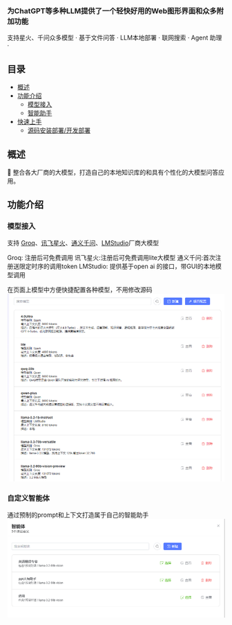 <p align="center">
    <h3>为ChatGPT等多种LLM提供了一个轻快好用的Web图形界面和众多附加功能</h3>
    <p align="center">
      <p>
        支持星火、千问众多模型  · 基于文件问答 · LLM本地部署 · 联网搜索 · Agent 助理 · 
      </p>
    </p>
  </p>

## 目录

* [概述](README.md#概述)
* [功能介绍](README.md#功能介绍)
    * [模型接入](README.md#模型接入)
    * [智能助手](README.md#自定义智能体)
* [快速上手](README.md#快速上手)
    * [源码安装部署/开发部署](README.md#源码安装部署开发部署)

## 概述
 🤖️ 整合各大厂商的大模型，打造自己的本地知识库的和具有个性化的大模型问答应用。

## 功能介绍

### 模型接入
支持 [Groq](https://console.groq.com/playground)、[讯飞星火](https://xinghuo.xfyun.cn/)、[通义千问](https://www.aliyun.com/product/bailian)、[LMStudio](https://lmstudio.ai/)厂商大模型

Groq: 注册后可免费调用
讯飞星火:注册后可免费调用lite大模型
通义千问:首次注册送限定时序的调用token
LMStudio: 提供基于open ai 的接口，带GUI的本地模型调用

在页面上模型中方便快捷配置各种模型，不用修改源码
![输入图片说明](img/model.png.png)

### 自定义智能体
通过预制的prompt和上下文打造属于自己的智能助手
![输入图片说明](img/agent.png.png)


                                              
                                              